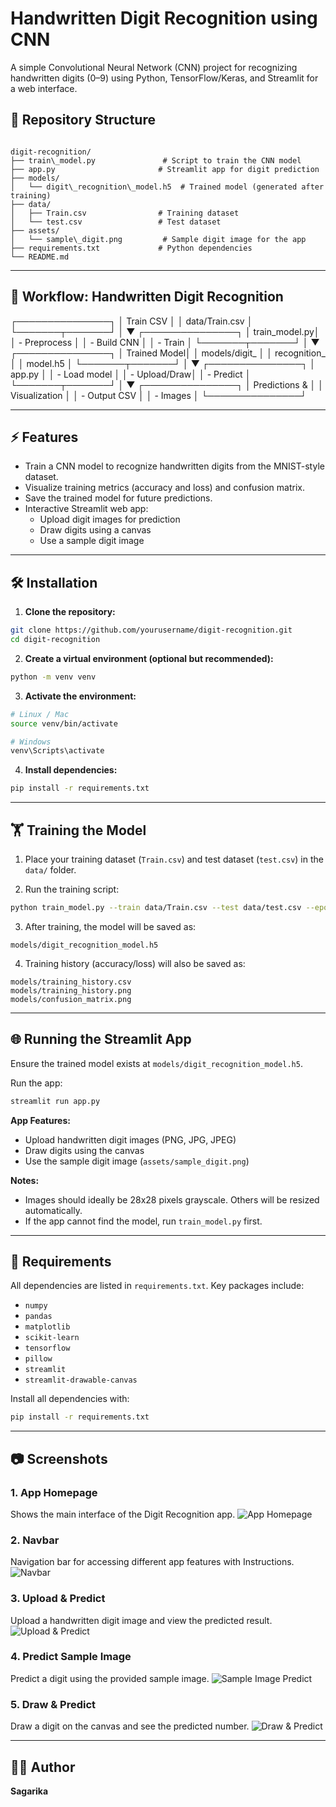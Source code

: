 # Handwritten Digit Recognition using CNN

A simple Convolutional Neural Network (CNN) project for recognizing handwritten digits (0–9) using Python, TensorFlow/Keras, and Streamlit for a web interface.

## 📁 Repository Structure

```

digit-recognition/
├── train\_model.py               # Script to train the CNN model
├── app.py                       # Streamlit app for digit prediction
├── models/
│   └── digit\_recognition\_model.h5  # Trained model (generated after training)
├── data/
│   ├── Train.csv                # Training dataset
│   └── test.csv                 # Test dataset
├── assets/
│   └── sample\_digit.png         # Sample digit image for the app
├── requirements.txt             # Python dependencies
└── README.md

```

---

## 🧩 Workflow: Handwritten Digit Recognition

┌───────────────┐
│   Train CSV   │
│   data/Train.csv  │
└───────┬───────┘
│
▼
┌───────────────┐
│ train\_model.py│
│  - Preprocess │
│  - Build CNN  │
│  - Train      │
└───────┬───────┘
│
▼
┌───────────────┐
│  Trained Model│
│ models/digit\_ │
│ recognition\_  │
│ model.h5      │
└───────┬───────┘
│
▼
┌───────────────┐
│   app.py      │
│  - Load model │
│  - Upload/Draw│
│  - Predict    │
└───────┬───────┘
│
▼
┌───────────────┐
│ Predictions & │
│ Visualization │
│  - Output CSV │
│  - Images     │
└───────────────┘

---

## ⚡ Features

- Train a CNN model to recognize handwritten digits from the MNIST-style dataset.
- Visualize training metrics (accuracy and loss) and confusion matrix.
- Save the trained model for future predictions.
- Interactive Streamlit web app:
  - Upload digit images for prediction
  - Draw digits using a canvas
  - Use a sample digit image

---

## 🛠️ Installation

1. **Clone the repository:**
```bash
git clone https://github.com/yourusername/digit-recognition.git
cd digit-recognition
````

2. **Create a virtual environment (optional but recommended):**

```bash
python -m venv venv
```

3. **Activate the environment:**

```bash
# Linux / Mac
source venv/bin/activate

# Windows
venv\Scripts\activate
```

4. **Install dependencies:**

```bash
pip install -r requirements.txt
```

---

## 🏋️ Training the Model

1. Place your training dataset (`Train.csv`) and test dataset (`test.csv`) in the `data/` folder.

2. Run the training script:

```bash
python train_model.py --train data/Train.csv --test data/test.csv --epochs 10 --batch_size 128 --output models
```

3. After training, the model will be saved as:

```
models/digit_recognition_model.h5
```

4. Training history (accuracy/loss) will also be saved as:

```
models/training_history.csv
models/training_history.png
models/confusion_matrix.png
```

---

## 🌐 Running the Streamlit App

Ensure the trained model exists at `models/digit_recognition_model.h5`.

Run the app:

```bash
streamlit run app.py
```

**App Features:**

* Upload handwritten digit images (PNG, JPG, JPEG)
* Draw digits using the canvas
* Use the sample digit image (`assets/sample_digit.png`)

**Notes:**

* Images should ideally be 28x28 pixels grayscale. Others will be resized automatically.
* If the app cannot find the model, run `train_model.py` first.

---

## 📜 Requirements

All dependencies are listed in `requirements.txt`. Key packages include:

* `numpy`
* `pandas`
* `matplotlib`
* `scikit-learn`
* `tensorflow`
* `pillow`
* `streamlit`
* `streamlit-drawable-canvas`

Install all dependencies with:

```bash
pip install -r requirements.txt
```

---

## 📷 Screenshots

### 1. App Homepage
Shows the main interface of the Digit Recognition app.
![App Homepage](screenshots/screenshot_homepage.png)

### 2. Navbar
Navigation bar for accessing different app features with Instructions.
![Navbar](screenshots/screenshot_navbar.png)

### 3. Upload & Predict
Upload a handwritten digit image and view the predicted result.
![Upload & Predict](screenshots/screenshot_upload_predict.png)

### 4. Predict Sample Image 
Predict a digit using the provided sample image.
![Sample Image Predict](screenshots/screenshot_sample_predict.png)

### 5. Draw & Predict
Draw a digit on the canvas and see the predicted number.
![Draw & Predict](screenshots/screenshot_draw_predict.png)

---

## 👩‍💻 Author

**Sagarika**


